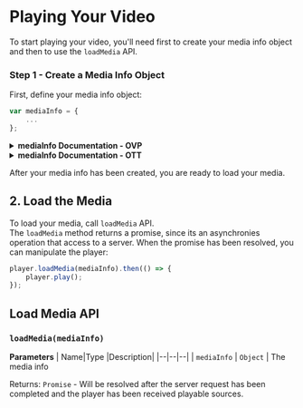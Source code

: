 # Playing Your Video 
To start playing your video, you'll need first to create your media info object and then to use the `loadMedia` API.

### Step 1 - Create a Media Info Object
First, define your media info object:
```js
var mediaInfo = {
	...
};
```

<details><summary><b>mediaInfo Documentation - OVP</b></summary>
<p>

### `mediaInfo` Structure:

```js
{
	entryId: string,
	ks: string
}
```


**Parameters**

|  Name | Type  |Required| Description| Possible Values | Default Value |
|---|---|---|---|---|---|
| `entryId` | `string` | V | The entry id of the media|
| `ks` | `string` | | The ks secret|

### Examples
#### Using KS
```js
var mediaInfo = {
	...
	entryId: 'YOUR_ENTRY_ID',
	ks: 'YOUR_KS'
	...
};
```

</p>
</details>

<details><summary><b>mediaInfo Documentation - OTT</b></summary>
<p>

### `mediaInfo` Structure:
```js
{
	entryId: string,
	ks: string,
	mediaType: string, 
	contextType: string, 
	protocol: string, 
	fileIds: string, 
	formats: Array<string> 
}
```

**Parameters**

|  Name | Type  |Required| Description| Possible Values | Default Value
|---|---|---|---|---|---|
| `entryId` | `string` | V | The entry id of the media
| `mediaType` | `string` | | The type of the specific media | `"MEDIA"`, `"EPG"`, `"RECORDING"` | `"MEDIA"`
| `contextType` | `string` | | The playback context type | `"PLAYBACK"`, `"CATCHUP"`, `"START_OVER"`, `"TRAILER"` | `"PLAYBACK"`
| `ks` | `string` | | The ks secret
| `protocol` | `string` | | The protocol of the specific media | `"https"`, `"http"`  
| `fileIds` | `string` | | List of comma separated media file IDs
| `formats` | `Array<string>` | | Device types as defined in the system.


### Examples
#### Using KS
```js
var mediaInfo = {
	...
	entryId: 'YOUR_ENTRY_ID',
	ks: 'YOUR_KS'
	...
};
```
####   Specify a Protocol
```js
var mediaInfo = {
	...
	entryId: 'YOUR_ENTRY_ID',
	protocol: 'https'
	...
};
```
#### Specify Media Type
```js
var mediaInfo = {
	...
	entryId: 'YOUR_ENTRY_ID',
	mediaType: 'EPG'
	...
};
```

#### Specify Context Type
```js
var mediaInfo = {
	...
	entryId: 'YOUR_ENTRY_ID',
	contextType: 'TRAILER'
	...
};
```
#### Specify File IDs
```js
var mediaInfo = {
	...
	entryId: 'YOUR_ENTRY_ID',
	fileIds: 'FILE_ID1,FILE_ID2'
	...
};
```
#### Specify Device Formats
```js
var mediaInfo = {
	...
	entryId: 'YOUR_ENTRY_ID',
	formats: ['Device_Format_1', 'Device_Format_2', 'Device_Format_3']
	...
};
```

</p>
</details>


After your media info has been created, you are ready to load your media.

## 2. Load the Media
To load your media, call `loadMedia` API. <br>The `loadMedia` method returns a promise, since its an asynchronies operation that access to a server. When the promise has been resolved, you can manipulate the player:
```js
player.loadMedia(mediaInfo).then(() => {
	player.play();
});
```


## Load Media API
### `loadMedia(mediaInfo)`

**Parameters**
|  Name|Type  |Description|
|--|--|--|
| `mediaInfo` | `Object` | The media info

Returns: `Promise` - Will be resolved after the server request has been completed and the player has been received playable sources.
